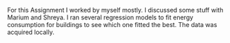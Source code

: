 For this Assignment I worked by myself mostly. I discussed some stuff with Marium and Shreya. I ran several regression models to fit energy
consumption for buildings to see which one fitted the best. The data was acquired locally.
